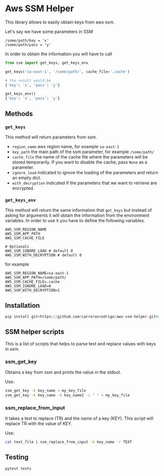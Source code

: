 # Aws SSM Helper
This library allows to easily obtain keys from aws ssm.

Let's say we have some parameters in SSM
```
/some/path/key = 'x'
/some/path/pass = 'y'
```

In order to obtain the information you will have to call

```python
from ssm import get_keys, get_keys_env

get_keys('sa-east-1', '/some/path/', cache_file='.cache')

# the result would be
{'key': 'x', 'pass': 'y'}

get_keys_env()
{'key': 'x', 'pass': 'y'}
```

## Methods
### `get_keys`
This method will return parameters from ssm.
- `region_name` aws region name, for example `sa-east-1`
-  `key_path` the main path of the ssm parameter, for example `/some/path/`
- `cache_file` the name of the cache file where the parameters will be stored temporarily. If you want to disable the cache, pass `None` as a parameter.
- `ignore_load` indicated to ignore the loading of the parameters and return an empty dict.
- `with_decryption` indicated if the parameters that we want to retrieve are encrypted.

### `get_keys_env`
This method will return the same information that `get_keys` but instead of asking for arguments it will obtain the information from the environment variables. In order to use it you have to define the following variables.
```
AWS_SSM_REGION_NAME
AWS_SSM_APP_PATH
AWS_SSM_CACHE_FILE

# Optionals
AWS_SSM_IGNORE_LOAD # default 0
AWS_SSM_WITH_DECRYPTION # default 0
```
for example
```
AWS_SSM_REGION_NAME=sa-east-1
AWS_SSM_APP_PATH=/some/path/
AWS_SSM_CACHE_FILE=.cache
AWS_SSM_IGNORE_LOAD=0
AWS_SSM_WITH_DECRYPTION=1
```

## Installation

```python
pip install git+https://github.com/carrerasrodrigo/aws-ssm-helper.git#egg=ssm
```

## SSM helper scripts
This is a list of scripts that helps to parse text and replace values with keys in ssm.

### ssm_get_key
Obtains a key from ssm and prints the value in the stdout.

Use:
```bash
ssm_get_key -k key_name > my_key_file
ssm_get_key -k key_name -k key_name2 -s " " > my_key_file
```

### ssm_replace_from_input
It takes a text to replace (TR) and the name of a key (KEY). This script will replace TR with the value of KEY.

Use:
```bash
cat text_file | ssm_replace_from_input -k key_name -r TEXT
```

## Testing

```python
pytest tests
```
